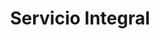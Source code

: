 ---
title: "Servicio Integral"
url: /ciudad-autonoma-de-buenos-aires/servicio-integral/
shop: Allgemein
---